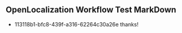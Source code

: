 ## OpenLocalization Workflow Test MarkDown
* 113118b1-bfc8-439f-a316-62264c30a26e 
thanks!<!--HONumber=Mar16_HO2-->
